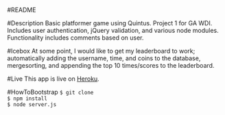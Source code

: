 #README

#Description
Basic platformer game using Quintus.  Project 1 for GA WDI.  Includes user authentication, jQuery validation, and various node modules.  Functionality includes comments based on user.

#Icebox
At some point, I would like to get my leaderboard to work; automatically adding the username, time, and coins to the database, mergesorting, and appending the top 10 times/scores to the leaderboard.

#Live
This app is live on <a href="https://sbelser-platformer.herokuapp.com/">Heroku</a>.

#HowToBootstrap
```$ git clone```<br>
```$ npm install```<br>
```$ node server.js```